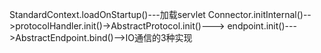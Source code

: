 StandardContext.loadOnStartup()---加载servlet
Connector.initInternal()-->protocolHandler.init()->AbstractProtocol.init()--->
endpoint.init()--->AbstractEndpoint.bind()-->IO通信的3种实现
